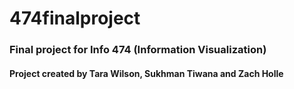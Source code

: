 # 474finalproject
### Final project for Info 474 (Information Visualization)

#### Project created by Tara Wilson, Sukhman Tiwana and Zach Holle
